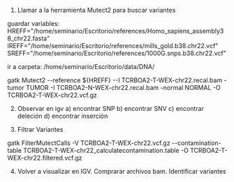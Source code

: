 1) Llamar a la herramienta Mutect2 para buscar variantes

guardar variables: 
HREFF="/home/seminario/Escritorio/references/Homo_sapiens_assembly38_chr22.fasta"
IREFF="/home/seminario/Escritorio/references/mills_gold.b38.chr22.vcf"
SREFF="/home/seminario/Escritorio/references/1000G.snps.b38.chr22.vcf"

ir a carpeta:
/home/seminario/Escritorio/data/DNA/

gatk Mutect2 --reference ${HREFF} --I TCRBOA2-T-WEX-chr22.recal.bam -tumor TUMOR -I TCRBOA2-N-WEX-chr22.recal.bam -normal NORMAL -O TCRBOA2-T-WEX-chr22.vcf.gz

2) Observar en igv
	a) encontrar SNP
	b) encontrar SNV
	c) encontrar deleción
	d) encontrar inserción

3) Filtrar Variantes
 
gatk FilterMutectCalls -V TCRBOA2-T-WEX-chr22.vcf.gz --contamination-table TCRBOA2-T-WEX-chr22_calculatecontamination.table -O TCRBOA2-T-WEX-chr22.filtered.vcf.gz

4) Volver a visualizar en IGV. Comprarar archivos bam. Identificar variantes

